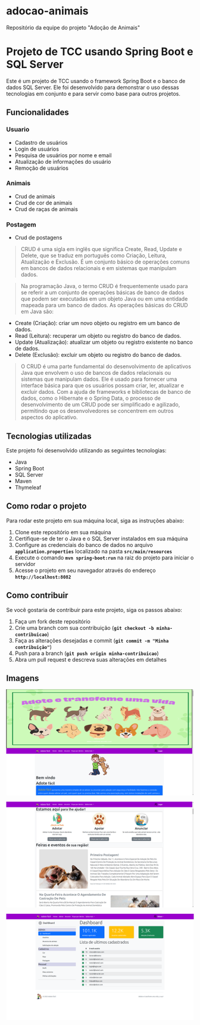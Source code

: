 # adocao-animais
Repositório da equipe do projeto "Adoção de Animais"

# **Projeto de TCC usando Spring Boot e SQL Server**

Este é um projeto de TCC usando o framework Spring Boot e o banco de dados SQL Server. Ele foi desenvolvido para demonstrar o uso dessas tecnologias em conjunto e para servir como base para outros projetos.

## **Funcionalidades**
### **Usuario**

- Cadastro de usuários
- Login de usuários
- Pesquisa de usuários por nome e email
- Atualização de informações do usuário
- Remoção de usuários
### **Animais**
- Crud de animais
- Crud de cor de animais
- Crud de raças de animais
### **Postagem**
- Crud de postagens

> CRUD é uma sigla em inglês que significa Create, Read, Update e Delete, que se traduz em português como Criação, Leitura, Atualização e Exclusão. É um conjunto básico de operações comuns em bancos de dados relacionais e em sistemas que manipulam dados.

> Na programação Java, o termo CRUD é frequentemente usado para se referir a um conjunto de operações básicas de banco de dados que podem ser executadas em um objeto Java ou em uma entidade mapeada para um banco de dados. As operações básicas do CRUD em Java são:

- Create (Criação): criar um novo objeto ou registro em um banco de dados.
- Read (Leitura): recuperar um objeto ou registro do banco de dados.
- Update (Atualização): atualizar um objeto ou registro existente no banco de dados.
- Delete (Exclusão): excluir um objeto ou registro do banco de dados.
> O CRUD é uma parte fundamental do desenvolvimento de aplicativos Java que envolvem o uso de bancos de dados relacionais ou sistemas que manipulam dados. Ele é usado para fornecer uma interface básica para que os usuários possam criar, ler, atualizar e excluir dados. Com a ajuda de frameworks e bibliotecas de banco de dados, como o Hibernate e o Spring Data, o processo de desenvolvimento de um CRUD pode ser simplificado e agilizado, permitindo que os desenvolvedores se concentrem em outros aspectos do aplicativo.
>

## **Tecnologias utilizadas**

Este projeto foi desenvolvido utilizando as seguintes tecnologias:

- Java
- Spring Boot
- SQL Server
- Maven
- Thymeleaf

## **Como rodar o projeto**

Para rodar este projeto em sua máquina local, siga as instruções abaixo:

1. Clone este repositório em sua máquina
2. Certifique-se de ter o Java e o SQL Server instalados em sua máquina
3. Configure as credenciais do banco de dados no arquivo **`application.properties`** localizado na pasta **`src/main/resources`**
4. Execute o comando **`mvn spring-boot:run`** na raiz do projeto para iniciar o servidor
5. Acesse o projeto em seu navegador através do endereço **`http://localhost:8082`**

## **Como contribuir**

Se você gostaria de contribuir para este projeto, siga os passos abaixo:

1. Faça um fork deste repositório
2. Crie uma branch com sua contribuição (**`git checkout -b minha-contribuicao`**)
3. Faça as alterações desejadas e commit (**`git commit -m "Minha contribuição"`**)
4. Push para a branch (**`git push origin minha-contribuicao`**)
5. Abra um pull request e descreva suas alterações em detalhes

## **Imagens**
![adocao-animais imagem 1](https://github.com/Sousa-Edson/adocao-animais/blob/main/img/adocao-1.png)

![adocao-animais imagem 2](https://github.com/Sousa-Edson/adocao-animais/blob/main/img/adocao-2.png)

![adocao-animais imagem 3](https://github.com/Sousa-Edson/adocao-animais/blob/main/img/adocao-3.png)
